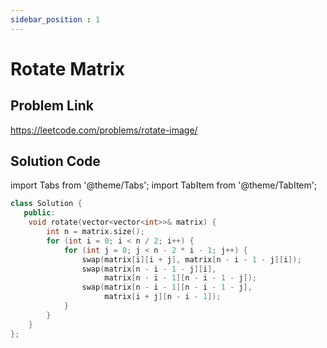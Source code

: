 ```yaml
---
sidebar_position : 1
---
```


# Rotate Matrix

## Problem Link
https://leetcode.com/problems/rotate-image/

## Solution Code

import Tabs from '@theme/Tabs';
import TabItem from '@theme/TabItem';

<Tabs>
<TabItem value="cpp" label="C++">

```cpp
class Solution {
   public:
    void rotate(vector<vector<int>>& matrix) {
        int n = matrix.size();
        for (int i = 0; i < n / 2; i++) {
            for (int j = 0; j < n - 2 * i - 1; j++) {
                swap(matrix[i][i + j], matrix[n - i - 1 - j][i]);
                swap(matrix[n - i - 1 - j][i],
                     matrix[n - i - 1][n - i - 1 - j]);
                swap(matrix[n - i - 1][n - i - 1 - j],
                     matrix[i + j][n - i - 1]);
            }
        }
    }
};
```
</TabItem>
</Tabs>
